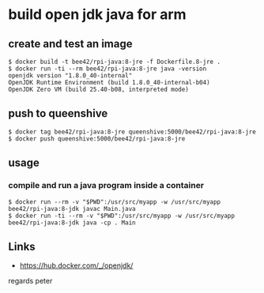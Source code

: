 # build open jdk java for arm


## create and test an image

```
$ docker build -t bee42/rpi-java:8-jre -f Dockerfile.8-jre .
$ docker run -ti --rm bee42/rpi-java:8-jre java -version
openjdk version "1.8.0_40-internal"
OpenJDK Runtime Environment (build 1.8.0_40-internal-b04)
OpenJDK Zero VM (build 25.40-b08, interpreted mode)
```

## push to queenshive

```
$ docker tag bee42/rpi-java:8-jre queenshive:5000/bee42/rpi-java:8-jre
$ docker push queenshive:5000/bee42/rpi-java:8-jre
```

## usage

### compile and run a java program inside a container

```
$ docker run --rm -v "$PWD":/usr/src/myapp -w /usr/src/myapp bee42/rpi-java:8-jdk javac Main.java
$ docker run -ti --rm -v "$PWD":/usr/src/myapp -w /usr/src/myapp bee42/rpi-java:8-jdk java -cp . Main
```

## Links

* https://hub.docker.com/_/openjdk/

regards
peter
